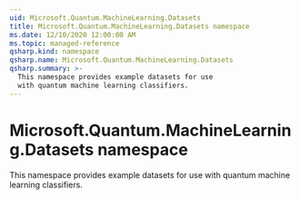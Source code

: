 ```yaml
---
uid: Microsoft.Quantum.MachineLearning.Datasets
title: Microsoft.Quantum.MachineLearning.Datasets namespace
ms.date: 12/10/2020 12:00:00 AM
ms.topic: managed-reference
qsharp.kind: namespace
qsharp.name: Microsoft.Quantum.MachineLearning.Datasets
qsharp.summary: >-
  This namespace provides example datasets for use
  with quantum machine learning classifiers.
---
```


# Microsoft.Quantum.MachineLearning.Datasets namespace

This namespace provides example datasets for usewith quantum machine learning classifiers.

